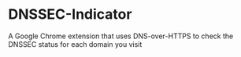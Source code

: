 # DNSSEC-Indicator
A Google Chrome extension that uses DNS-over-HTTPS to check the DNSSEC status for each domain you visit

